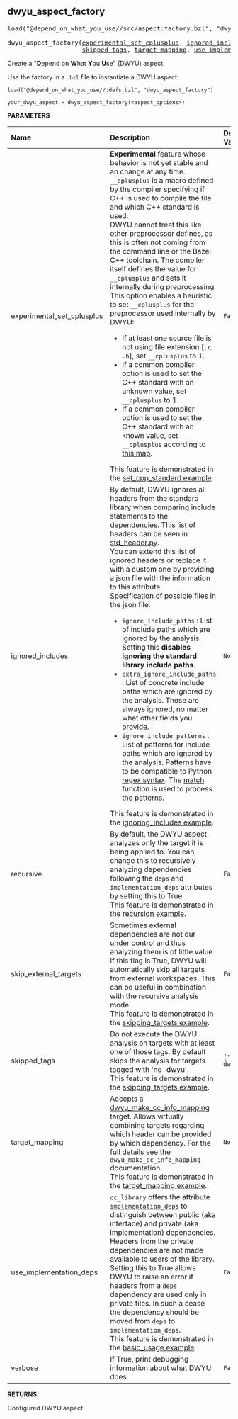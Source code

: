 <!-- Generated with Stardoc: http://skydoc.bazel.build -->



<a id="dwyu_aspect_factory"></a>

## dwyu_aspect_factory

<pre>
load("@depend_on_what_you_use//src/aspect:factory.bzl", "dwyu_aspect_factory")

dwyu_aspect_factory(<a href="#dwyu_aspect_factory-experimental_set_cplusplus">experimental_set_cplusplus</a>, <a href="#dwyu_aspect_factory-ignored_includes">ignored_includes</a>, <a href="#dwyu_aspect_factory-recursive">recursive</a>, <a href="#dwyu_aspect_factory-skip_external_targets">skip_external_targets</a>,
                    <a href="#dwyu_aspect_factory-skipped_tags">skipped_tags</a>, <a href="#dwyu_aspect_factory-target_mapping">target_mapping</a>, <a href="#dwyu_aspect_factory-use_implementation_deps">use_implementation_deps</a>, <a href="#dwyu_aspect_factory-verbose">verbose</a>)
</pre>

Create a "**D**epend on **W**hat **Y**ou **U**se" (DWYU) aspect.

Use the factory in a `.bzl` file to instantiate a DWYU aspect:
```starlark
load("@depend_on_what_you_use//:defs.bzl", "dwyu_aspect_factory")

your_dwyu_aspect = dwyu_aspect_factory(<aspect_options>)
```


**PARAMETERS**


| Name  | Description | Default Value |
| :------------- | :------------- | :------------- |
| <a id="dwyu_aspect_factory-experimental_set_cplusplus"></a>experimental_set_cplusplus |  **Experimental** feature whose behavior is not yet stable and an change at any time.<br> `__cplusplus` is a macro defined by the compiler specifying if C++ is used to compile the file and which C++ standard is used.<br> DWYU cannot treat this like other preprocessor defines, as this is often not coming from the command line or the Bazel C++ toolchain. The compiler itself defines the value for `__cplusplus` and sets it internally during preprocessing.<br> This option enables a heuristic to set `__cplusplus` for the preprocessor used internally by DWYU: <ul><li>   If at least one source file is not using file extension [`.c`, `.h`], set `__cplusplus` to 1. </li><li>   If a common compiler option is used to set the C++ standard with an unknown value, set `__cplusplus` to 1. </li><li>   If a common compiler option is used to set the C++ standard with an known value, set `__cplusplus` according to [this map](https://en.cppreference.com/w/cpp/preprocessor/replace#Predefined_macros). </li></ul> This feature is demonstrated in the [set_cpp_standard example](/examples/set_cpp_standard).   |  `False` |
| <a id="dwyu_aspect_factory-ignored_includes"></a>ignored_includes |  By default, DWYU ignores all headers from the standard library when comparing include statements to the dependencies. This list of headers can be seen in [std_header.py](/src/analyze_includes/std_header.py).<br> You can extend this list of ignored headers or replace it with a custom one by providing a json file with the information to this attribute.<br> Specification of possible files in the json file: <ul><li>   `ignore_include_paths` : List of include paths which are ignored by the analysis.   Setting this **disables ignoring the standard library include paths**. </li><li>   `extra_ignore_include_paths` : List of concrete include paths which are ignored by the analysis.   Those are always ignored, no matter what other fields you provide. </li><li>   `ignore_include_patterns` : List of patterns for include paths which are ignored by the analysis.   Patterns have to be compatible to Python [regex syntax](https://docs.python.org/3/library/re.html#regular-expression-syntax).   The [match](https://docs.python.org/3/library/re.html#re.match) function is used to process the patterns. </li></ul> This feature is demonstrated in the [ignoring_includes example](/examples/ignoring_includes).   |  `None` |
| <a id="dwyu_aspect_factory-recursive"></a>recursive |  By default, the DWYU aspect analyzes only the target it is being applied to. You can change this to recursively analyzing dependencies following the `deps` and `implementation_deps` attributes by setting this to True.<br> This feature is demonstrated in the [recursion example](/examples/recursion).   |  `False` |
| <a id="dwyu_aspect_factory-skip_external_targets"></a>skip_external_targets |  Sometimes external dependencies are not our under control and thus analyzing them is of little value. If this flag is True, DWYU will automatically skip all targets from external workspaces. This can be useful in combination with the recursive analysis mode.<br> This feature is demonstrated in the [skipping_targets example](/examples/skipping_targets).   |  `False` |
| <a id="dwyu_aspect_factory-skipped_tags"></a>skipped_tags |  Do not execute the DWYU analysis on targets with at least one of those tags. By default skips the analysis for targets tagged with 'no-dwyu'.<br> This feature is demonstrated in the [skipping_targets example](/examples/skipping_targets).   |  `["no-dwyu"]` |
| <a id="dwyu_aspect_factory-target_mapping"></a>target_mapping |  Accepts a [dwyu_make_cc_info_mapping](/docs/cc_info_mapping.md) target. Allows virtually combining targets regarding which header can be provided by which dependency. For the full details see the `dwyu_make_cc_info_mapping` documentation.<br> This feature is demonstrated in the [target_mapping example](/examples/target_mapping).   |  `None` |
| <a id="dwyu_aspect_factory-use_implementation_deps"></a>use_implementation_deps |  `cc_library` offers the attribute [`implementation_deps`](https://bazel.build/reference/be/c-cpp#cc_library.implementation_deps) to distinguish between public (aka interface) and private (aka implementation) dependencies. Headers from the private dependencies are not made available to users of the library.<br> Setting this to True allows DWYU to raise an error if headers from a `deps` dependency are used only in private files. In such a cease the dependency should be moved from `deps` to `implementation_deps`.<br> This feature is demonstrated in the [basic_usage example](/examples/basic_usage).   |  `False` |
| <a id="dwyu_aspect_factory-verbose"></a>verbose |  If True, print debugging information about what DWYU does.   |  `False` |

**RETURNS**

Configured DWYU aspect


